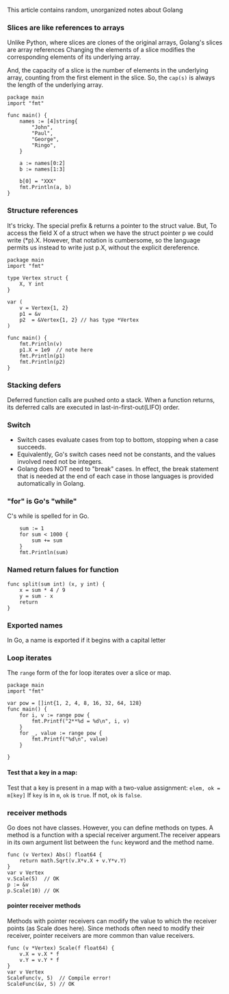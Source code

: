 This article contains random, unorganized notes about Golang

### Slices are like references to arrays
Unlike Python, where slices are clones of the original arrays, Golang's slices are array references Changing the elements of a slice modifies the corresponding elements of its underlying array.

And, the capacity of a slice is the number of elements in the underlying array, counting from the first element in the slice. So, the `cap(s)` is always the length of the underlying array.

```
package main
import "fmt"

func main() {
    names := [4]string{
        "John",
        "Paul",
        "George",
        "Ringo",
    }

    a := names[0:2]
    b := names[1:3]

    b[0] = "XXX"
    fmt.Println(a, b)
}
```

### Structure references
It's tricky. The special prefix & returns a pointer to the struct value. But, To access the field X of a struct when we have the struct pointer p we could write (*p).X. However, that notation is cumbersome, so the language permits us instead to write just p.X, without the explicit dereference.

```
package main
import "fmt"

type Vertex struct {
    X, Y int
}

var (
    v = Vertex{1, 2}
    p1 = &v
    p2  = &Vertex{1, 2} // has type *Vertex
)

func main() {
    fmt.Println(v)
    p1.X = 1e9  // note here
    fmt.Println(p1)
    fmt.Println(p2)
}
```

### Stacking defers
Deferred function calls are pushed onto a stack. When a function returns, its deferred calls are executed in last-in-first-out(LIFO) order.

### Switch
* Switch cases evaluate cases from top to bottom, stopping when a case succeeds.
* Equivalently, Go's switch cases need not be constants, and the values involved need not be integers.
* Golang does NOT need to "break" cases. In effect, the break statement that is needed at the end of each case in those languages is provided automatically in Golang.

### "for" is Go's "while"
C's while is spelled for in Go.

```
    sum := 1
    for sum < 1000 {
        sum += sum
    }
    fmt.Println(sum)
```

### Named return falues for function
```
func split(sum int) (x, y int) {
    x = sum * 4 / 9
    y = sum - x
    return
}
```

### Exported names
In Go, a name is exported if it begins with a capital letter

### Loop iterates
The `range` form of the for loop iterates over a slice or map.

```
package main
import "fmt"

var pow = []int{1, 2, 4, 8, 16, 32, 64, 128}
func main() {
    for i, v := range pow {
        fmt.Printf("2**%d = %d\n", i, v)
    }
    for _, value := range pow {
        fmt.Printf("%d\n", value)
    }

}
```

#### Test that a key in a map:
Test that a key is present in a map with a two-value assignment:
```elem, ok = m[key]```
If `key` is in `m`, `ok` is `true`. If not, `ok` is `false`.

### receiver methods
Go does not have classes. However, you can define methods on types. A method is a function with a special receiver argument.The receiver appears in its own argument list between the `func` keyword and the method name.

    func (v Vertex) Abs() float64 {
        return math.Sqrt(v.X*v.X + v.Y*v.Y)
    }
    var v Vertex
    v.Scale(5)  // OK
    p := &v
    p.Scale(10) // OK

#### pointer receiver methods
Methods with pointer receivers can modify the value to which the receiver points (as Scale does here). Since methods often need to modify their receiver, pointer receivers are more common than value receivers.

    func (v *Vertex) Scale(f float64) {
        v.X = v.X * f
        v.Y = v.Y * f
    }
    var v Vertex
    ScaleFunc(v, 5)  // Compile error!
    ScaleFunc(&v, 5) // OK
